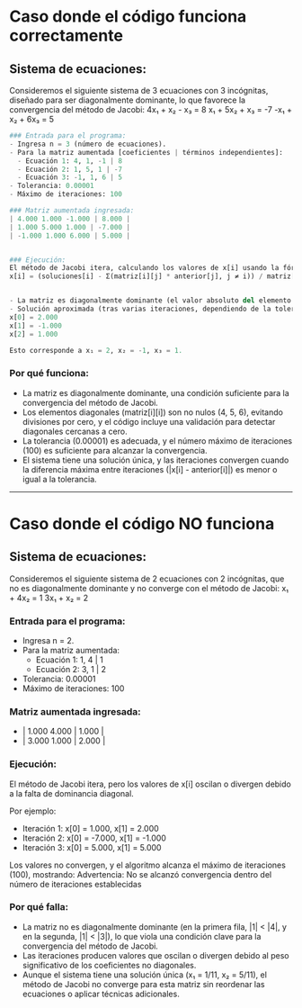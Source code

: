 # Caso donde el código funciona correctamente

## Sistema de ecuaciones:
Consideremos el siguiente sistema de 3 ecuaciones con 3 incógnitas, diseñado para ser diagonalmente dominante, lo que favorece la convergencia del método de Jacobi:
4x₁ + x₂ - x₃ = 8
x₁ + 5x₂ + x₃ = -7
-x₁ + x₂ + 6x₃ = 5

```python
### Entrada para el programa:
- Ingresa n = 3 (número de ecuaciones).
- Para la matriz aumentada [coeficientes | términos independientes]:
  - Ecuación 1: 4, 1, -1 | 8
  - Ecuación 2: 1, 5, 1 | -7
  - Ecuación 3: -1, 1, 6 | 5
- Tolerancia: 0.00001
- Máximo de iteraciones: 100

### Matriz aumentada ingresada:
| 4.000 1.000 -1.000 | 8.000 |
| 1.000 5.000 1.000 | -7.000 |
| -1.000 1.000 6.000 | 5.000 |


### Ejecución:
El método de Jacobi itera, calculando los valores de x[i] usando la fórmula:
x[i] = (soluciones[i] - Σ(matriz[i][j] * anterior[j], j ≠ i)) / matriz[i][i]


- La matriz es diagonalmente dominante (el valor absoluto del elemento diagonal en cada fila es mayor que la suma de los valores absolutos de los demás elementos de la fila), lo que garantiza la convergencia.
- Solución aproximada (tras varias iteraciones, dependiendo de la tolerancia):
x[0] = 2.000
x[1] = -1.000
x[2] = 1.000

Esto corresponde a x₁ = 2, x₂ = -1, x₃ = 1.
```

### Por qué funciona:
- La matriz es diagonalmente dominante, una condición suficiente para la convergencia del método de Jacobi.
- Los elementos diagonales (matriz[i][i]) son no nulos (4, 5, 6), evitando divisiones por cero, y el código incluye una validación para detectar diagonales cercanas a cero.
- La tolerancia (0.00001) es adecuada, y el número máximo de iteraciones (100) es suficiente para alcanzar la convergencia.
- El sistema tiene una solución única, y las iteraciones convergen cuando la diferencia máxima entre iteraciones (|x[i] - anterior[i]|) es menor o igual a la tolerancia.

---

# Caso donde el código NO funciona

## Sistema de ecuaciones:
Consideremos el siguiente sistema de 2 ecuaciones con 2 incógnitas, que no es diagonalmente dominante y no converge con el método de Jacobi:
x₁ + 4x₂ = 1
3x₁ + x₂ = 2


### Entrada para el programa:
- Ingresa n = 2.
- Para la matriz aumentada:
  - Ecuación 1: 1, 4 | 1
  - Ecuación 2: 3, 1 | 2
- Tolerancia: 0.00001
- Máximo de iteraciones: 100

### Matriz aumentada ingresada:
- | 1.000 4.000 | 1.000 |
- | 3.000 1.000 | 2.000 |


### Ejecución:
El método de Jacobi itera, pero los valores de x[i] oscilan o divergen debido a la falta de dominancia diagonal.

Por ejemplo:
- Iteración 1: x[0] = 1.000, x[1] = 2.000
- Iteración 2: x[0] = -7.000, x[1] = -1.000
- Iteración 3: x[0] = 5.000, x[1] = 5.000

Los valores no convergen, y el algoritmo alcanza el máximo de iteraciones (100), mostrando:
Advertencia: No se alcanzó convergencia dentro del número de iteraciones establecidas


### Por qué falla:
- La matriz no es diagonalmente dominante (en la primera fila, |1| < |4|, y en la segunda, |1| < |3|), lo que viola una condición clave para la convergencia del método de Jacobi.
- Las iteraciones producen valores que oscilan o divergen debido al peso significativo de los coeficientes no diagonales.
- Aunque el sistema tiene una solución única (x₁ = 1/11, x₂ = 5/11), el método de Jacobi no converge para esta matriz sin reordenar las ecuaciones o aplicar técnicas adicionales.

